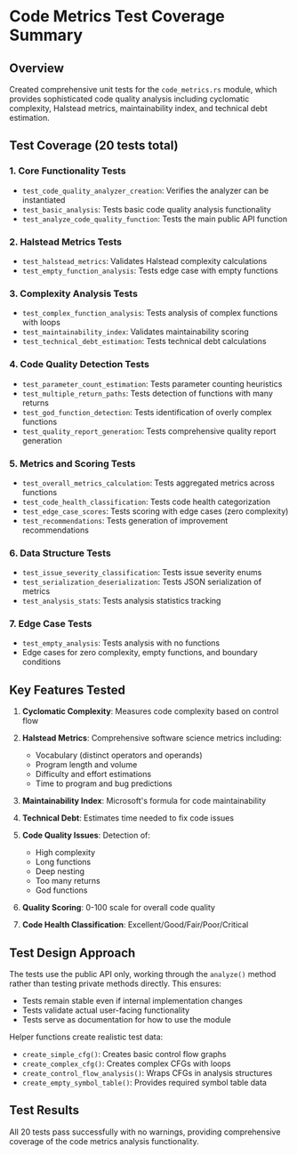 # Code Metrics Test Coverage Summary

## Overview

Created comprehensive unit tests for the `code_metrics.rs` module, which provides sophisticated code quality
analysis including cyclomatic complexity, Halstead metrics, maintainability index, and technical debt
estimation.

## Test Coverage (20 tests total)

### 1. **Core Functionality Tests**

- `test_code_quality_analyzer_creation`: Verifies the analyzer can be instantiated
- `test_basic_analysis`: Tests basic code quality analysis functionality
- `test_analyze_code_quality_function`: Tests the main public API function

### 2. **Halstead Metrics Tests**

- `test_halstead_metrics`: Validates Halstead complexity calculations
- `test_empty_function_analysis`: Tests edge case with empty functions

### 3. **Complexity Analysis Tests**

- `test_complex_function_analysis`: Tests analysis of complex functions with loops
- `test_maintainability_index`: Validates maintainability scoring
- `test_technical_debt_estimation`: Tests technical debt calculations

### 4. **Code Quality Detection Tests**

- `test_parameter_count_estimation`: Tests parameter counting heuristics
- `test_multiple_return_paths`: Tests detection of functions with many returns
- `test_god_function_detection`: Tests identification of overly complex functions
- `test_quality_report_generation`: Tests comprehensive quality report generation

### 5. **Metrics and Scoring Tests**

- `test_overall_metrics_calculation`: Tests aggregated metrics across functions
- `test_code_health_classification`: Tests code health categorization
- `test_edge_case_scores`: Tests scoring with edge cases (zero complexity)
- `test_recommendations`: Tests generation of improvement recommendations

### 6. **Data Structure Tests**

- `test_issue_severity_classification`: Tests issue severity enums
- `test_serialization_deserialization`: Tests JSON serialization of metrics
- `test_analysis_stats`: Tests analysis statistics tracking

### 7. **Edge Case Tests**

- `test_empty_analysis`: Tests analysis with no functions
- Edge cases for zero complexity, empty functions, and boundary conditions

## Key Features Tested

1. **Cyclomatic Complexity**: Measures code complexity based on control flow
2. **Halstead Metrics**: Comprehensive software science metrics including:
   - Vocabulary (distinct operators and operands)
   - Program length and volume
   - Difficulty and effort estimations
   - Time to program and bug predictions

3. **Maintainability Index**: Microsoft's formula for code maintainability
4. **Technical Debt**: Estimates time needed to fix code issues
5. **Code Quality Issues**: Detection of:
   - High complexity
   - Long functions
   - Deep nesting
   - Too many returns
   - God functions

6. **Quality Scoring**: 0-100 scale for overall code quality
7. **Code Health Classification**: Excellent/Good/Fair/Poor/Critical

## Test Design Approach

The tests use the public API only, working through the `analyze()` method rather than testing private
methods directly. This ensures:

- Tests remain stable even if internal implementation changes
- Tests validate actual user-facing functionality
- Tests serve as documentation for how to use the module

Helper functions create realistic test data:

- `create_simple_cfg()`: Creates basic control flow graphs
- `create_complex_cfg()`: Creates complex CFGs with loops
- `create_control_flow_analysis()`: Wraps CFGs in analysis structures
- `create_empty_symbol_table()`: Provides required symbol table data

## Test Results

All 20 tests pass successfully with no warnings, providing comprehensive coverage of the code metrics
analysis functionality.
